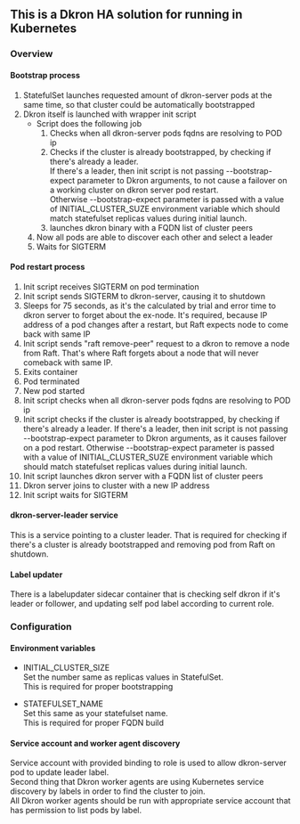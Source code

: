 ## This is a Dkron HA solution for running in Kubernetes

### Overview
#### Bootstrap process
1. StatefulSet launches requested amount of dkron-server pods at the same time, so that cluster could be automatically bootstrapped
2. Dkron itself is launched with wrapper init script
    * Script does the following job
      1. Checks when all dkron-server pods fqdns are resolving to POD ip
      1. Checks if the cluster is already bootstrapped, by checking if there's already a leader.  
      If there's a leader, then init script is not passing --bootstrap-expect parameter to Dkron arguments, to not cause a failover on a working cluster on dkron server pod restart.     
      Otherwise --bootstrap-expect parameter is passed with a value of INITIAL_CLUSTER_SUZE environment variable which should match statefulset replicas values during initial launch.
      1. launches dkron binary with a FQDN list of cluster peers
    4. Now all pods are able to discover each other and select a leader
    5. Waits for SIGTERM

#### Pod restart process
1.  Init script receives SIGTERM on pod termination
1. Init script sends SIGTERM to dkron-server, causing it to shutdown
1. Sleeps for 75 seconds, as it's the calculated by trial and error time to dkron server to forget about the ex-node. It's required, because IP address of a pod changes after a restart, but Raft expects node to come back with same IP
1. Init script sends "raft remove-peer" request to a dkron to remove a node from Raft. That's where Raft forgets about a node that will never comeback with same IP.
1. Exits container
1. Pod terminated
1. New pod started
1. Init script checks when all dkron-server pods fqdns are resolving to POD ip
1. Init script checks if the cluster is already bootstrapped, by checking if there's already a leader. If there's a leader, then init script is not passing --bootstrap-expect parameter to Dkron arguments, as it causes failover on a pod restart. Otherwise --bootstrap-expect parameter is passed with a value of INITIAL_CLUSTER_SUZE environment variable which should match statefulset replicas values during initial launch.
1. Init script launches dkron server with a FQDN list of cluster peers
1. Dkron server joins to cluster with a new IP address
1. Init script waits for SIGTERM

#### dkron-server-leader service
This is a service pointing to a cluster leader.
That is required for checking if there's a cluster is already bootstrapped and removing pod from Raft on shutdown.

#### Label updater
There is a labelupdater sidecar container that is checking self dkron if it's leader or follower, and updating self pod label according to current role.

### Configuration
#### Environment variables
* INITIAL_CLUSTER_SIZE  
  Set the number same as replicas values in StatefulSet.  
  This is required for proper bootstrapping

* STATEFULSET_NAME  
  Set this same as your statefulset name.  
  This is required for proper FQDN build


#### Service account and worker agent discovery
Service account with provided binding to role is used to allow dkron-server pod to update leader label.  
Second thing that Dkron worker agents are using Kubernetes service discovery by labels in order to find the cluster to join.  
All Dkron worker agents should be run with appropriate service account that has permission to list pods by label.  

